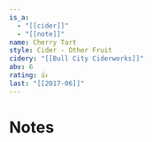 ```yaml
---
is_a:
  - "[[cider]]"
  - "[[note]]"
name: Cherry Tart
style: Cider - Other Fruit
cidery: "[[Bull City Ciderworks]]"
abv: 6
rating: 👍
last: "[[2017-06]]"
---
```

# Notes

